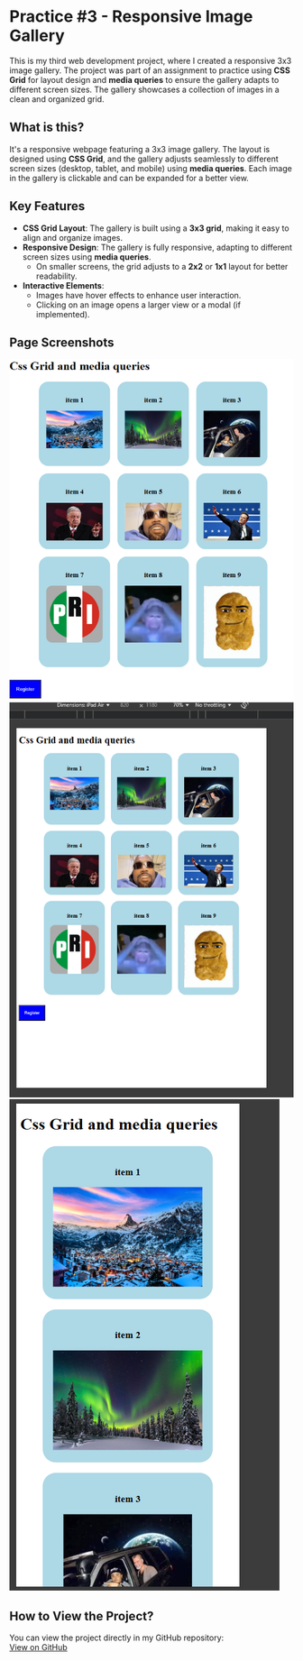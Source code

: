 # Practice #3 - Responsive Image Gallery

This is my third web development project, where I created a responsive 3x3 image gallery. The project was part of an assignment to practice using **CSS Grid** for layout design and **media queries** to ensure the gallery adapts to different screen sizes. The gallery showcases a collection of images in a clean and organized grid.

## What is this?

It's a responsive webpage featuring a 3x3 image gallery. The layout is designed using **CSS Grid**, and the gallery adjusts seamlessly to different screen sizes (desktop, tablet, and mobile) using **media queries**. Each image in the gallery is clickable and can be expanded for a better view.

## Key Features

- **CSS Grid Layout**: The gallery is built using a **3x3 grid**, making it easy to align and organize images.
- **Responsive Design**: The gallery is fully responsive, adapting to different screen sizes using **media queries**.
  - On smaller screens, the grid adjusts to a **2x2** or **1x1** layout for better readability.
- **Interactive Elements**:
  - Images have hover effects to enhance user interaction.
  - Clicking on an image opens a larger view or a modal (if implemented).

## Page Screenshots

![Desktop View](./img/image.png)  
![Tablet View](./img/image2.png)  
![Mobile View](./img/image3.png)  

## How to View the Project?

You can view the project directly in my GitHub repository:  
[View on GitHub](https://github.com/Its-isaku/Semestre_5/tree/main/desarrollo_web/Parcial_1/Prac3-Image-Gallery)
